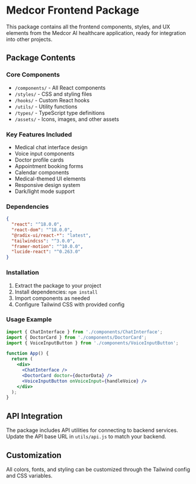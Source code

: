 # Medcor Frontend Package

This package contains all the frontend components, styles, and UX elements from the Medcor AI healthcare application, ready for integration into other projects.

## Package Contents

### Core Components
- `/components/` - All React components
- `/styles/` - CSS and styling files
- `/hooks/` - Custom React hooks
- `/utils/` - Utility functions
- `/types/` - TypeScript type definitions
- `/assets/` - Icons, images, and other assets

### Key Features Included
- Medical chat interface design
- Voice input components
- Doctor profile cards
- Appointment booking forms
- Calendar components
- Medical-themed UI elements
- Responsive design system
- Dark/light mode support

### Dependencies
```json
{
  "react": "^18.0.0",
  "react-dom": "^18.0.0",
  "@radix-ui/react-*": "latest",
  "tailwindcss": "^3.0.0",
  "framer-motion": "^10.0.0",
  "lucide-react": "^0.263.0"
}
```

### Installation
1. Extract the package to your project
2. Install dependencies: `npm install`
3. Import components as needed
4. Configure Tailwind CSS with provided config

### Usage Example
```jsx
import { ChatInterface } from './components/ChatInterface';
import { DoctorCard } from './components/DoctorCard';
import { VoiceInputButton } from './components/VoiceInputButton';

function App() {
  return (
    <div>
      <ChatInterface />
      <DoctorCard doctor={doctorData} />
      <VoiceInputButton onVoiceInput={handleVoice} />
    </div>
  );
}
```

## API Integration
The package includes API utilities for connecting to backend services. Update the API base URL in `utils/api.js` to match your backend.

## Customization
All colors, fonts, and styling can be customized through the Tailwind config and CSS variables.